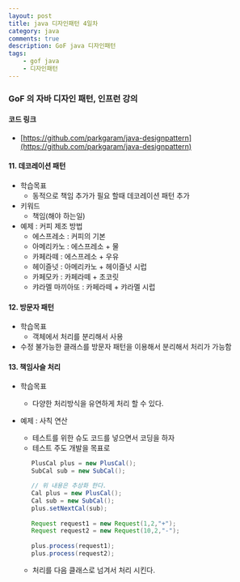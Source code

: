 ```yaml
---
layout: post
title: java 디자인패턴 4일차
category: java
comments: true
description: GoF java 디자인패턴
tags:
    - gof java
    - 디자인패턴
---
```


### GoF 의 자바 디자인 패턴, 인프런 강의
 
####  코드 링크
 - [https://github.com/parkgaram/java-designpattern](https://github.com/parkgaram/java-designpattern)

#### 11. 데코레이션 패턴
  - 학습목표
    - 동적으로 책임 추가가 필요 할때 데코레이션 패턴 추가
  - 키워드 
    - 책임(해야 하는일)
  - 예제 : 커피 제조 방법
    - 에스프레소 : 커피의 기본
    - 아메리카노 : 에스프레소 + 물
    - 카페라떼 : 에스프레소 + 우유
    - 헤이즐넛 : 아메리카노 + 헤이즐넛 시럽
    - 카페모카 : 카페라떼 + 초코릿
    - 캬라멜 마끼아또 : 카페라떼 + 캬라멜 시럽

#### 12. 방문자 패턴
  - 학습목표
    - 객체에서 처리를 분리해서 사용
  - 수정 불가능한 클래스를 방문자 패턴을 이용해서 분리해서 처리가 가능함

 #### 13. 책임사슬 처리
   - 학습목표
     - 다양한 처리방식을 유연하게 처리 할 수 있다.   
   - 예제 : 사칙 연산
     - 테스트를 위한 슈도 코드를 넣으면서 코딩을 하자
     - 테스트 주도 개발을 목표로

     ```java
        PlusCal plus = new PlusCal();
        SubCal sub = new SubCal();

        // 위 내용은 추상화 한다.
        Cal plus = new PlusCal();
        Cal sub = new SubCal();
        plus.setNextCal(sub);
        
        Request request1 = new Request(1,2,"+");
        Request request2 = new Request(10,2,"-");
        
        plus.process(request1);
        plus.process(request2);

     ```
     - 처리를 다음 클래스로 넘겨서 처리 시킨다.
    

